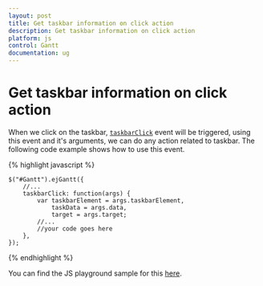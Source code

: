 ```yaml
---
layout: post
title: Get taskbar information on click action
description: Get taskbar information on click action
platform: js
control: Gantt
documentation: ug
---
```


# Get taskbar information on click action

When we click on the taskbar, [`taskbarClick`](/api/js/ejgantt#events:taskbarclick) event will be triggered, using this event and it's arguments, we can do any action related to taskbar. The following code example shows how to use this event.

{% highlight javascript %}
    
    $("#Gantt").ejGantt({
        //...
        taskbarClick: function(args) {
            var taskbarElement = args.taskbarElement,
                taskData = args.data,
                target = args.target;
            //...
            //your code goes here
        },
    });

{% endhighlight %}

You can find the JS playground sample for this [here](http://jsplayground.syncfusion.com/Sync_250vjsjl "Demo Link").
